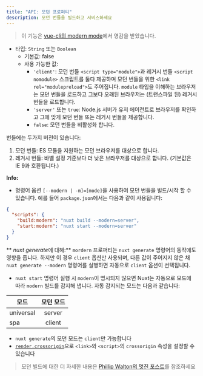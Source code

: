 ```yaml
---
title: "API: 모던 프로퍼티"
description: 모던 번들을 빌드하고 서비스하세요
---
```


> 이 기능은 [vue-cli의 modern mode](https://cli.vuejs.org/guide/browser-compatibility.html#modern-mode)에서 영감을 받았습니다.

- 타입: `String` 또는 `Boolean`
  - 기본값: false
  - 사용 가능한 값:
    - `'client'`: 모던 번들 `<script type="module">`과 레거시 번들 `<script nomodule>` 스크립트를 둘다 제공하며 모던 번들을 위한 `<link rel="modulepreload">`도 주어집니다. `module` 타입을 이해하는 브라우저는 모던 번들을 로드하고 그보다 오래된 브라우저는 (트랜스파일 된) 레거시 번들을 로드합니다.
    - `'server'` 또는 `true`: Node.js 서버가 유저 에이전트로 브라우저를 확인하고 그에 맞게 모던 번들 또는 레거시 번들을 제공합니다.
    - `false`: 모던 번들을 비활성화 합니다.

번들에는 두가지 버전이 있습니다:

1. 모던 번들: ES 모듈을 지원하는 모던 브라우저를 대상으로 합니다.
1. 레거시 번들: 바벨 설정 기준보다 더 낮은 브라우저를 대상으로 합니다. (기본값은 IE 9과 호환됩니다.)

**Info:**

- 명령어 옵션 `[--modern | -m]=[mode]`을 사용하여 모던 번들을 빌드/시작 할 수 있습니다. 예를 들어 `package.json`에서는 다음과 같이 사용됩니다:

```json
{
  "scripts": {
    "build:modern": "nuxt build --modern=server",
    "start:modern": "nuxt start --modern=server"
  }
}
```
** *nuxt generate*에 대해:** `mordern` 프로퍼티는 `nuxt generate` 명령어의 동작에도 영향을 줍니다. 하지만 이 경우 `client` 옵션만 사용되며, 다른 값이 주어지지 않은 채 `nuxt generate --modern` 명령어를 실행하면 자동으로 `client` 옵션이 선택됩니다.

- `nuxt start` 명령어 실행 시 `modern`이 명시되지 않으면 Nuxt는 자동으로 모드에 따라 `modern` 빌드를 감지해 냅니다. 자동 감지되는 모드는 다음과 같습니다:

| 모드           | 모던 모드       |
| ------------- |:-------------:|
| universal     | server        |
| spa           | client        |

- `nuxt generate`의 모던 모드는 `client`만 가능합니다
- [`render.crossorigin`](/api/configuration-render#crossorigin)으로 `<link>`와 `<script>`의 `crossorigin` 속성을 설정할 수 있습니다

> 모던 빌드에 대한 더 자세한 내용은 [Phillip Walton의 멋진 포스트](https://philipwalton.com/articles/deploying-es2015-code-in-production-today/)를 참조하세요
